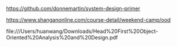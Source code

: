 https://github.com/donnemartin/system-design-primer


https://www.shanganonline.com/course-detail/weekend-camp/ood


file:///Users/huanwang/Downloads/Head%20First%20Object-Oriented%20Analysis%20and%20Design.pdf


